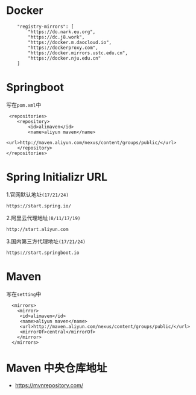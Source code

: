# Docker
```
    "registry-mirrors": [
        "https://do.nark.eu.org",
        "https://dc.j8.work",
        "https://docker.m.daocloud.io",
        "https://dockerproxy.com",
        "https://docker.mirrors.ustc.edu.cn",
        "https://docker.nju.edu.cn"
    ]
```

# Springboot
写在`pom.xml`中
```
 <repositories>
    <repository>
        <id>alimaven</id>
        <name>aliyun maven</name>
        <url>http://maven.aliyun.com/nexus/content/groups/public/</url>
    </repository>
</repositories>
```

# Spring Initializr URL
1.官网默认地址```(17/21/24)```
```
https://start.spring.io/
```
2.阿里云代理地址```(8/11/17/19)```
```
http://start.aliyun.com
```
3.国内第三方代理地址```(17/21/24)```
```
https://start.springboot.io
```

# Maven
写在`setting`中
```
  <mirrors>
    <mirror>  
     <id>alimaven</id>  
     <name>aliyun maven</name>  
     <url>http://maven.aliyun.com/nexus/content/groups/public/</url>  
     <mirrorOf>central</mirrorOf>          
   	</mirror> 
  </mirrors>
```
# Maven 中央仓库地址
- https://mvnrepository.com/
